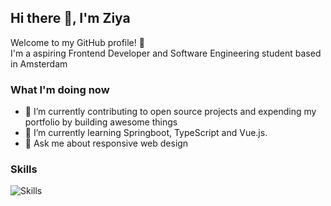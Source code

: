 ## Hi there 👋, I'm Ziya

Welcome to my GitHub profile! 🌟 <br>
I'm a aspiring Frontend Developer and Software Engineering student based in Amsterdam

### What I'm doing now

- 🔭 I’m currently contributing to open source projects and expending my portfolio by building awesome things
- 🌱 I’m currently learning Springboot, TypeScript and Vue.js.
- 💬 Ask me about responsive web design

### Skills
![Skills](https://skillicons.dev/icons?i=ts,js,vue,java,spring,css,html,tailwind,bootstrap,svg,mysql,git,figma)
